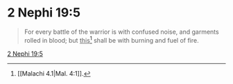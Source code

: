 # 2 Nephi 19:5

> For every battle of the warrior is with confused noise, and garments rolled in blood; but <u>this</u>[^a] shall be with burning and fuel of fire.

[2 Nephi 19:5](https://www.churchofjesuschrist.org/study/scriptures/bofm/2-ne/19?lang=eng&id=p5#p5)


[^a]: [[Malachi 4.1|Mal. 4:1]].  

